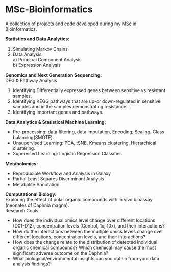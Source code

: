# MSc-Bioinformatics
A collection of projects and code developed during my MSc in Bioinformatics.

**Statistics and Data Analytics:**
1. Simulating Markov Chains
2. Data Analysis  
  a) Principal Component Analysis  
  b) Expression Analysis

**Genomics and Next Generation Sequencing:**  
DEG & Pathway Analysis  
1. Identifying Differentially expressed genes between sensitive vs resistant samples.
2. Identifying KEGG pathways that are up-or down-regulated in sensitive samples and in the samples demonstrating resistance.
3. Identifying important genes and pathways.

**Data Analytics & Statistical Machine Learning:**
- Pre-processing: data filtering, data imputation, Encoding, Scaling, Class balancing(SMOTE).    
- Unsupervised Learning: PCA, tSNE, Kmeans clustering, Hierarchical clustering.
- Supervised Learning: Logistic Regression Classifier.

**Metabolomics:**
- Reproducible Workflow and Analysis in Galaxy
- Partial Least Squares Discriminant Analysis
- Metabolite Annotation

**Computational Biology:**  
Exploring the effect of polar organic compounds with in vivo bioassay (neonates of Daphnia magna).  
Research Goals:  
- How does the individual omics level change over different locations (D01-D12), concentration levels (Control, 1x, 10x), and their interactions?  
- How do the interactions between the multiple omics levels change over different locations, concentration levels, and their interactions?  
- How does the change relate to the distribution of detected individual organic chemical compounds? Which chemical may cause the most significant adverse outcome on the Daphnia?  
- What biological/environmental insights can you obtain from your data analysis findings? 
